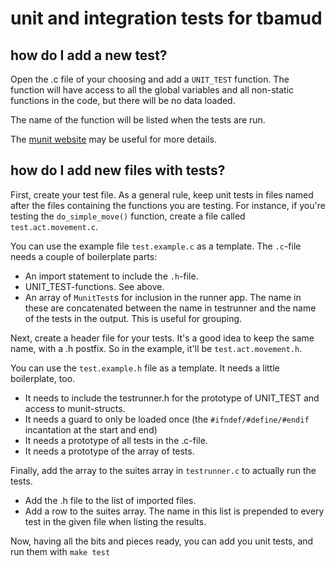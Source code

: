 # unit and integration tests for tbamud

## how do I add a new test?
Open the .c file of your choosing and add a `UNIT_TEST` function. 
The function will have access to all the global variables and all non-static 
functions in the code, but there will be no data loaded.

The name of the function will be listed when the tests are run.




The [munit website](https://nemequ.github.io/munit/#getting-started) may be useful for more details. 


## how do I add new files with tests?
First, create your test file. As a general rule, keep unit tests in files named
  after the files containing the functions you are testing. For instance, if you're
  testing the `do_simple_move()` function, create a file called `test.act.movement.c`.
  
You can use the example file `test.example.c` as a template. 
The `.c`-file needs a couple of boilerplate parts:

- An import statement to include the `.h`-file.
- UNIT_TEST-functions. See above.
- An array of `MunitTest`s for inclusion in the runner app. 
  The name in these are concatenated between the name in testrunner and the name of the tests in the output.
  This is useful for grouping.

Next, create a header file for your tests. It's a good idea to keep the same name,
  with a .h postfix. So in the example, it'll be `test.act.movement.h`.
  
You can use the `test.example.h` file as a template. It needs a little boilerplate, too.

- It needs to include the testrunner.h for the prototype of UNIT_TEST and access to munit-structs.
- It needs a guard to only be loaded once (the `#ifndef/#define/#endif` incantation at the start and end)
- It needs a prototype of all tests in the .c-file.
- It needs a prototype of the array of tests.

Finally, add the array to the suites array in `testrunner.c` to actually run the tests.

- Add the .h file to the list of imported files.
- Add a row to the suites array. The name in this list is prepended to every test in the given 
  file when listing the results.

Now, having all the bits and pieces ready, you can add you unit tests, and run them with `make test`

